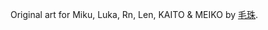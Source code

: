 Original art for Miku, Luka, Rn, Len, KAITO & MEIKO by
[毛珠](http://www.pixiv.net/member.php?id=11492566).
